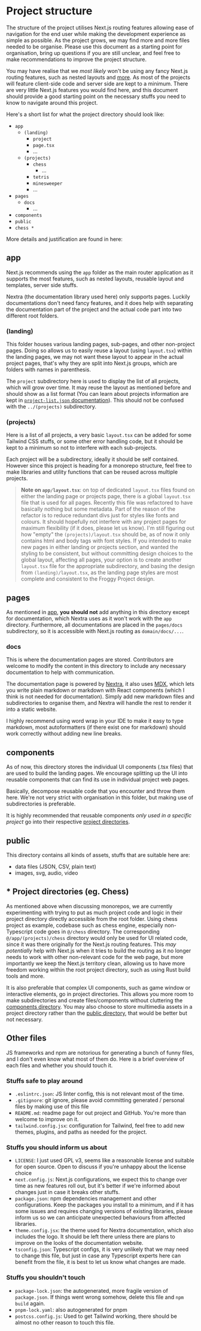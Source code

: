 # Project structure

The structure of the project utilises Next.js routing features allowing ease of navigation for the end user while making the development experience as simple as possible. As the project grows, we may find more and more files needed to be organise. Please use this document as a starting point for organisation, bring up questions if you are still unclear, and feel free to make recommendations to improve the project structure.

You may have realise that we *most likely* won't be using any fancy Next.js routing features, such as nested layouts and [more](https://nextjs.org/docs/app/building-your-application/routing). As most of the projects will feature client-side code and server side are kept to a minimum. There are very little Next.js features you would find here, and this document should provide a good starting point on the necessary stuffs you need to know to navigate around this project.

Here's a short list for what the project directory should look like:

- `app`
  - `(landing)`
    - `project`
    - `page.tsx`
    - ...
  - `(projects)`
    - `chess`
      - ...
    - `tetris`
    - `minesweeper`
    - ...
- `pages`
  - `docs`
    - ...
- `components`
- `public`
- `chess *`

More details and justification are found in here:

## app

Next.js recommends using the `app` folder as the main router application as it supports the most features, such as nested layouts, reusable layout and templates, server side stuffs.

Nextra (the documentation library used here) only supports pages. Luckily documentations don't need fancy features, and it does help with separating the documentation part of the project and the actual code part into two different root folders.

### (landing)

This folder houses various landing pages, sub-pages, and other non-project pages. Doing so allows us to easily reuse a layout (using `layout.tsx`) within the landing pages, we may not want these layout to appear in the actual project pages, that's why they are split into Next.js groups, which are folders with names in parenthesis.

The `project` subdirectory here is used to display the list of all projects, which will grow over time. It may reuse the layout as mentioned before and should show as a list format (You can learn about projects information are kept in [`project-list.json` documentation](/docs/project-list.json)). This should not be confused with the `../(projects)` subdirectory.

### (projects)

Here is a list of all projects, a very basic `layout.tsx` can be added for some Tailwind CSS stuffs, or some other error handling code, but it should be kept to a minimum so not to interfere with each sub-projects.

Each project will be a subdirectory, ideally it should be self contained. However since this project is heading for a monorepo structure, feel free to make libraries and utility functions that can be reused across multiple projects.

> **Note on `app/layout.tsx`**: on top of dedicated `layout.tsx` files found on either the landing page or projects page, there is a global `layout.tsx` file that is used for all pages. Recently this file was refactored to have basically nothing but some metadata. Part of the reason of the refactor is to reduce redundant divs just for styles like fonts and colours. It should hopefully not interfere with any project pages for maximum flexibility (if it does, please let us know). I'm still figuring out how "empty" the `(projects)/layout.tsx` should be, as of now it only contains html and body tags with font styles. If you intended to make new pages in either landing or projects section, and wanted the styling to be consistent, but without committing design choices to the global layout, affecting all pages, your option is to create another `layout.tsx` file for the appropriate subdirectory, and basing the design from `(landing)/layout.tsx`, as the landing page styles are most complete and consistent to the Froggy Project design.

## pages

As mentioned in [app](#app), **you should not** add anything in this directory except for documentation, which Nextra uses as it won't work with the `app` directory. Furthermore, all documentations are placed in the `pages/docs` subdirectory, so it is accessible with Next.js routing as `domain/docs/...`.

### docs

This is where the documentation pages are stored. Contributors are welcome to modify the content in this directory to include any necessary documentation to help with communication.

The documentation page is powered by [Nextra](https://nextra.site/), it also uses [MDX](https://mdxjs.com/), which lets you write plain markdown or markdown with React components (which I think is not needed for documentation). Simply add new markdown files and subdirectories to organise them, and Nextra will handle the rest to render it into a static website.

I highly recommend using word wrap in your IDE to make it easy to type markdown, most autoformatters (if there exist one for markdown) should work correctly without adding new line breaks.

## components

As of now, this directory stores the individual UI components (.tsx files) that are used to build the landing pages. We encourage splitting up the UI into reusable components that can find its use in individual project web pages.

Basically, decompose reusable code that you encounter and throw them here. We're not very strict with organisation in this folder, but making use of subdirectories is preferable.

It is highly recommended that reusable components *only used in a specific project* go into their respective [project directories](#-project-directories-eg-chess).

## public

This directory contains all kinds of assets, stuffs that are suitable here are:

- data files (JSON, CSV, plain text)
- images, svg, audio, video

## * Project directories (eg. Chess)

As mentioned above when discussing monorepos, we are currently experimenting with trying to put as much project code and logic in their project directory directly accessible from the root folder. Using chess project as example, codebase such as chess engine, especially non-Typescript code goes in `@/chess` directory. The corresponding `@/app/(projects)/chess` directory would only be used for UI related code, since it was there originally for the Next.js routing features. This *may potentially* help with Next.js when it tries to build the routing as it no longer needs to work with other non-relevant code for the web page, but more importantly we keep the Next.js territory clean, allowing us to have more freedom working within the root project directory, such as using Rust build tools and more.

It is also preferable that complex UI components, such as game window or interactive elements, go in project directories. This allows you more room to make subdirectories and create files/components without cluttering the [components directory](#components). You may also choose to store multimedia assets in a project directory rather than the [public directory](#public), that would be better but not necessary.

## Other files

JS frameworks and npm are notorious for generating a bunch of funny files, and I don't even know what most of them do. Here is a brief overview of each files and whether you should touch it.

### Stuffs safe to play around

- `.eslintrc.json`: JS linter config, this is not relevant most of the time.
- `.gitignore`: git ignore, please avoid committing generated / personal files by making use of this file
- `README.md`: readme page for out project and GitHub. You're more than welcome to improve on it.
- `tailwind.config.jsx`: configuration for Tailwind, feel free to add new themes, plugins, and paths as needed for the project.

### Stuffs you should inform us about

- `LICENSE`: I just used GPL v3, seems like a reasonable license and suitable for open source. Open to discuss if you're unhappy about the license choice
- `next.config.js`: Next.js configurations, we expect this to change over time as new features roll out, but it's better if we're informed about changes just in case it breaks other stuffs.
- `package.json`: npm dependencies management and other configurations. Keep the packages you install to a minimum, and if it has some issues and requires changing versions of existing libraries, please inform us so we can anticipate unexpected behaviours from affected libraries.
- `theme.config.jsx`: the theme used for Nextra documentation, which also includes the logo. It should be left there unless there are plans to improve on the looks of the documentation website.
- `tsconfig.json`: Typescript configs, it is very unlikely that we may need to change this file, but just in case any Typescript experts here can benefit from the file, it is best to let us know what changes are made.

### Stuffs you shouldn't touch

- `package-lock.json`: the autogenerated, more fragile version of `package.json`. If things went wrong somehow, delete this file and `npm build` again.
- `pnpm-lock.yaml`: also autogenerated for pnpm
- `postcss.config.js`: Used to get Tailwind working, there should be almost no other reason to touch this file.